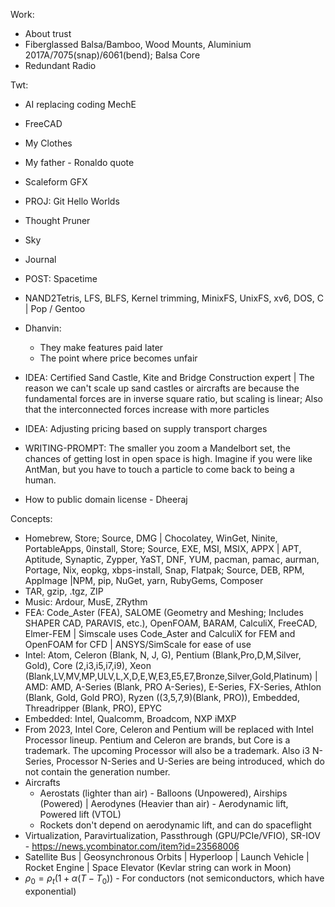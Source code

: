Work:

- About trust
- Fiberglassed Balsa/Bamboo, Wood Mounts, Aluminium 2017A/7075(snap)/6061(bend); Balsa Core
- Redundant Radio

Twt:

- AI replacing coding MechE
- FreeCAD
- My Clothes
- My father - Ronaldo quote
- Scaleform GFX

- PROJ: Git Hello Worlds
- Thought Pruner
- Sky
- Journal
- POST: Spacetime
- NAND2Tetris, LFS, BLFS, Kernel trimming, MinixFS, UnixFS, xv6, DOS, C | Pop / Gentoo
- Dhanvin:
	- They make features paid later
	- The point where price becomes unfair
- IDEA: Certified Sand Castle, Kite and Bridge Construction expert | The reason we can't scale up sand castles or aircrafts are because the fundamental forces are in inverse square ratio, but scaling is linear; Also that the interconnected forces increase with more particles
- IDEA: Adjusting pricing based on supply transport charges
- WRITING-PROMPT: The smaller you zoom a Mandelbort set, the chances of getting lost in open space is high. Imagine if you were like AntMan, but you have to touch a particle to come back to being a human.
- How to public domain license - Dheeraj

Concepts:
- Homebrew, Store; Source, DMG | Chocolatey, WinGet, Ninite, PortableApps, 0install, Store; Source, EXE, MSI, MSIX, APPX | APT, Aptitude, Synaptic, Zypper, YaST, DNF, YUM, pacman, pamac, aurman, Portage, Nix, eopkg, xbps-install, Snap, Flatpak; Source, DEB, RPM, AppImage |NPM, pip, NuGet, yarn, RubyGems, Composer
- TAR, gzip, .tgz, ZIP
- Music: Ardour, MusE, ZRythm
- FEA: Code_Aster (FEA), SALOME (Geometry and Meshing; Includes SHAPER CAD, PARAVIS, etc.), OpenFOAM, BARAM, CalculiX, FreeCAD, Elmer-FEM | Simscale uses Code_Aster and CalculiX for FEM and OpenFOAM for CFD | ANSYS/SimScale for ease of use
- Intel: Atom, Celeron (Blank, N, J, G), Pentium (Blank,Pro,D,M,Silver, Gold), Core (2,i3,i5,i7,i9), Xeon (Blank,LV,MV,MP,ULV,L,X,D,E,W,E3,E5,E7,Bronze,Silver,Gold,Platinum) | AMD: AMD, A-Series (Blank, PRO A-Series), E-Series, FX-Series, Athlon (Blank, Gold, Gold PRO), Ryzen ((3,5,7,9)(Blank, PRO)), Embedded, Threadripper (Blank, PRO), EPYC
- Embedded: Intel, Qualcomm, Broadcom, NXP iMXP
- From 2023, Intel Core, Celeron and Pentium will be replaced with Intel Processor lineup. Pentium and Celeron are brands, but Core is a trademark. The upcoming Processor will also be a trademark. Also i3 N-Series, Processor N-Series and U-Series are being introduced, which do not contain the generation number.
- Aircrafts
	- Aerostats (lighter than air) - Balloons (Unpowered), Airships (Powered) | Aerodynes (Heavier than air) - Aerodynamic lift, Powered lift (VTOL)
	- Rockets don't depend on aerodynamic lift, and can do spaceflight
- Virtualization, Paravirtualization, Passthrough (GPU/PCIe/VFIO), SR-IOV - https://news.ycombinator.com/item?id=23568006
- Satellite Bus | Geosynchronous Orbits | Hyperloop | Launch Vehicle | Rocket Engine | Space Elevator (Kevlar string can work in Moon)
- $\rho_0=\rho_t(1+\alpha(T-T_0))$  - For conductors (not semiconductors, which have exponential)